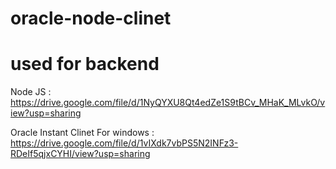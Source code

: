 # oracle-node-clinet

# used for backend 


Node JS : https://drive.google.com/file/d/1NyQYXU8Qt4edZe1S9tBCv_MHaK_MLvkO/view?usp=sharing

Oracle Instant Clinet For windows : https://drive.google.com/file/d/1vIXdk7vbPS5N2INFz3-RDeIf5qjxCYHI/view?usp=sharing
